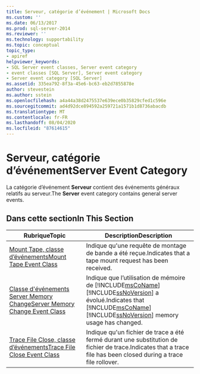 ```yaml
---
title: Serveur, catégorie d’événement | Microsoft Docs
ms.custom: ''
ms.date: 06/13/2017
ms.prod: sql-server-2014
ms.reviewer: ''
ms.technology: supportability
ms.topic: conceptual
topic_type:
- apiref
helpviewer_keywords:
- SQL Server event classes, Server event category
- event classes [SQL Server], Server event category
- Server event category [SQL Server]
ms.assetid: 335ea792-8f3a-45e6-bc63-eb2d7855878e
author: stevestein
ms.author: sstein
ms.openlocfilehash: a4a44a38d2475537e639ece0b35829cfed1c596e
ms.sourcegitcommit: ad4d92dce894592a259721a1571b1d8736abacdb
ms.translationtype: MT
ms.contentlocale: fr-FR
ms.lasthandoff: 08/04/2020
ms.locfileid: "87614615"
---
```

# <a name="server-event-category"></a><span data-ttu-id="607d5-102">Serveur, catégorie d’événement</span><span class="sxs-lookup"><span data-stu-id="607d5-102">Server Event Category</span></span>
  <span data-ttu-id="607d5-103">La catégorie d’événement **Serveur** contient des événements généraux relatifs au serveur.</span><span class="sxs-lookup"><span data-stu-id="607d5-103">The **Server** event category contains general server events.</span></span>  
  
## <a name="in-this-section"></a><span data-ttu-id="607d5-104">Dans cette section</span><span class="sxs-lookup"><span data-stu-id="607d5-104">In This Section</span></span>  
  
|<span data-ttu-id="607d5-105">Rubrique</span><span class="sxs-lookup"><span data-stu-id="607d5-105">Topic</span></span>|<span data-ttu-id="607d5-106">Description</span><span class="sxs-lookup"><span data-stu-id="607d5-106">Description</span></span>|  
|-----------|-----------------|  
|[<span data-ttu-id="607d5-107">Mount Tape, classe d’événements</span><span class="sxs-lookup"><span data-stu-id="607d5-107">Mount Tape Event Class</span></span>](mount-tape-event-class.md)|<span data-ttu-id="607d5-108">Indique qu'une requête de montage de bande a été reçue.</span><span class="sxs-lookup"><span data-stu-id="607d5-108">Indicates that a tape mount request has been received.</span></span>|  
|[<span data-ttu-id="607d5-109">Classe d'événements Server Memory Change</span><span class="sxs-lookup"><span data-stu-id="607d5-109">Server Memory Change Event Class</span></span>](server-memory-change-event-class.md)|<span data-ttu-id="607d5-110">Indique que l’utilisation de mémoire de [!INCLUDE[msCoName](../../includes/msconame-md.md)] [!INCLUDE[ssNoVersion](../../includes/ssnoversion-md.md)] a évolué.</span><span class="sxs-lookup"><span data-stu-id="607d5-110">Indicates that [!INCLUDE[msCoName](../../includes/msconame-md.md)] [!INCLUDE[ssNoVersion](../../includes/ssnoversion-md.md)] memory usage has changed.</span></span>|  
|[<span data-ttu-id="607d5-111">Trace File Close, classe d’événements</span><span class="sxs-lookup"><span data-stu-id="607d5-111">Trace File Close Event Class</span></span>](trace-file-close-event-class.md)|<span data-ttu-id="607d5-112">Indique qu'un fichier de trace a été fermé durant une substitution de fichier de trace.</span><span class="sxs-lookup"><span data-stu-id="607d5-112">Indicates that a trace file has been closed during a trace file rollover.</span></span>|  
  
  
